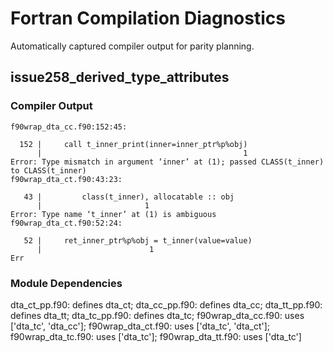 # Fortran Compilation Diagnostics

Automatically captured compiler output for parity planning.

## issue258_derived_type_attributes

### Compiler Output

````text
f90wrap_dta_cc.f90:152:45:

  152 |     call t_inner_print(inner=inner_ptr%p%obj)
      |                                             1
Error: Type mismatch in argument ‘inner’ at (1); passed CLASS(t_inner) to CLASS(t_inner)
f90wrap_dta_ct.f90:43:23:

   43 |         class(t_inner), allocatable :: obj
      |                       1
Error: Type name ‘t_inner’ at (1) is ambiguous
f90wrap_dta_ct.f90:52:24:

   52 |     ret_inner_ptr%p%obj = t_inner(value=value)
      |                        1
Err
````

### Module Dependencies

dta_ct_pp.f90: defines dta_ct; dta_cc_pp.f90: defines dta_cc; dta_tt_pp.f90: defines dta_tt; dta_tc_pp.f90: defines dta_tc; f90wrap_dta_cc.f90: uses ['dta_tc', 'dta_cc']; f90wrap_dta_ct.f90: uses ['dta_tc', 'dta_ct']; f90wrap_dta_tc.f90: uses ['dta_tc']; f90wrap_dta_tt.f90: uses ['dta_tc']

